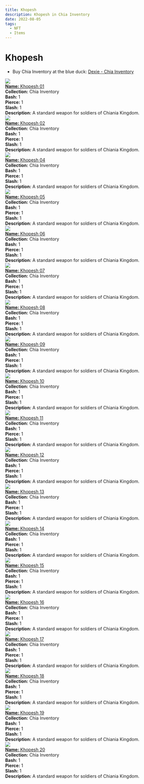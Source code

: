```yaml
---
title: Khopesh
description: Khopesh in Chia Inventory
date: 2022-08-05
tags:
  - NFT
  - Items
---
```


# Khopesh

- Buy Chia Inventory at the blue duck: [Dexie - Chia Inventory](https://dexie.space/offers/col16fpva26fhdjp2echs3cr7c30gzl7qe67hu9grtsjcqldz354asjsyzp6wx/xch)

<div class="item_thumbnail_detail">
<img src="https://djgsyqpanctscxxhtp6klqckmlygdclm6acdkxshk2fdphfmwy.arweave.net/Gk0sQeBopyFe55_v8pcBKYvBhiWzwBDVeR1aKN5ysts"><br/>
<div><a href="https://www.spacescan.io/xch/coin/0x60ce612a9a12a8a118d6aafb50f9063d89a00d892b982fdc5e8c2ce71ba0a444"><strong>Name:</strong> Khopesh 01</a></div>
<div><strong>Collection:</strong> Chia Inventory</div>
<div><strong>Bash:</strong> 1</div>
<div><strong>Pierce:</strong> 1</div>
<div><strong>Slash:</strong> 1</div>
<div><strong>Description:</strong> A standard weapon for soldiers of Chiania Kingdom.</div>
</div>
<div class="item_thumbnail_detail">
<img src="https://t2yf4yohb5pceiuwgxewvltej6nbyrqd6ywzqsnqzxbhn6k4.arweave.net/nrBeYc-cPX-iIiljXJaq5kT5ocRgP2LZhJsM3CdvlcA"><br/>
<div><a href="https://www.spacescan.io/xch/coin/0x467cd9fbb52ef54e7117b525e53ec448ecfc07d8968d0b96192220fff37fe1c8"><strong>Name:</strong> Khopesh 02</a></div>
<div><strong>Collection:</strong> Chia Inventory</div>
<div><strong>Bash:</strong> 1</div>
<div><strong>Pierce:</strong> 1</div>
<div><strong>Slash:</strong> 1</div>
<div><strong>Description:</strong> A standard weapon for soldiers of Chiania Kingdom.</div>
</div>
<div class="item_thumbnail_detail">
<img src="https://lb2fnvvejofhypkzclmwgnqbi35lkuzwvyfodz26qoj2tfduvu.arweave.net/WHRW1qRLinw9WRLZYzYBRvq1UzauCuHnX-oOTqZR0rY"><br/>
<div><a href="https://www.spacescan.io/xch/coin/0xaddbfd26a06cc4798545f3c8a647c1154dbb9cee8eda505a856451952f576062"><strong>Name:</strong> Khopesh 04</a></div>
<div><strong>Collection:</strong> Chia Inventory</div>
<div><strong>Bash:</strong> 1</div>
<div><strong>Pierce:</strong> 1</div>
<div><strong>Slash:</strong> 1</div>
<div><strong>Description:</strong> A standard weapon for soldiers of Chiania Kingdom.</div>
</div>
<div class="item_thumbnail_detail">
<img src="https://qquppf5nza2rkecurjwqlosvp5wk3jovmpxdqvaxxyc5l4cqvj5a.arweave.net/hCj3l63INRUQVIptBbpVf2ytpdVj7jhUF74F1fBQqno"><br/>
<div><a href="https://www.spacescan.io/xch/coin/0x6598f7eb831443abb016ccaaec434b7d62eb925919a4d72f512de97af856cdd3"><strong>Name:</strong> Khopesh 05</a></div>
<div><strong>Collection:</strong> Chia Inventory</div>
<div><strong>Bash:</strong> 1</div>
<div><strong>Pierce:</strong> 1</div>
<div><strong>Slash:</strong> 1</div>
<div><strong>Description:</strong> A standard weapon for soldiers of Chiania Kingdom.</div>
</div>
<div class="item_thumbnail_detail">
<img src="https://w45r7abvbeg4maggotfc7a3cojiscnmser7hsj7lazlf2n2wmy.arweave.net/tzsfgDUJDc_YAxnTKL4NiclEhNZIkfnkn6wZWXTdWZg"><br/>
<div><a href="https://www.spacescan.io/xch/coin/0x4572416e23fad3d9246db17fc8167565c83139a8e58b63fbb82bafc9cd076455"><strong>Name:</strong> Khopesh 06</a></div>
<div><strong>Collection:</strong> Chia Inventory</div>
<div><strong>Bash:</strong> 1</div>
<div><strong>Pierce:</strong> 1</div>
<div><strong>Slash:</strong> 1</div>
<div><strong>Description:</strong> A standard weapon for soldiers of Chiania Kingdom.</div>
</div>
<div class="item_thumbnail_detail">
<img src="https://qybche44i7kjadijdkhkye7q5ktkpwozgegxcholvegfuix2xu.arweave.net/hgIjk5x_H1JANCRqOrBPw6qan2dkxDXEdy6kMWiL6vY"><br/>
<div><a href="https://www.spacescan.io/xch/coin/0x31b2f80a0416da528b8565e49d6afbeeaa0e24becdc46673ce4408e44880d59b"><strong>Name:</strong> Khopesh 07</a></div>
<div><strong>Collection:</strong> Chia Inventory</div>
<div><strong>Bash:</strong> 1</div>
<div><strong>Pierce:</strong> 1</div>
<div><strong>Slash:</strong> 1</div>
<div><strong>Description:</strong> A standard weapon for soldiers of Chiania Kingdom.</div>
</div>
<div class="item_thumbnail_detail">
<img src="https://bdvw2gazwm2jriypr25kzo6z6b3zzqcalzo4wo3pk3jmkrmuim.arweave.net/COttGBmzNJijD466rLvZ8HecwEBeXcs7b1b-SxUWUQ4"><br/>
<div><a href="https://www.spacescan.io/xch/coin/0x5ea5eac62356b9524eb95c7b07865990e2271029cae6e8bcbac49a0160a5de26"><strong>Name:</strong> Khopesh 08</a></div>
<div><strong>Collection:</strong> Chia Inventory</div>
<div><strong>Bash:</strong> 1</div>
<div><strong>Pierce:</strong> 1</div>
<div><strong>Slash:</strong> 1</div>
<div><strong>Description:</strong> A standard weapon for soldiers of Chiania Kingdom.</div>
</div>
<div class="item_thumbnail_detail">
<img src="https://5vkzjihec5aiu2kxpcyhswo6zk6yuyjrtvig6byj3a22pwhx.arweave.net/7VWUoOQXQIppV3iw_eVneyr2KYT-GdUG8HCdg1p9j3Q"><br/>
<div><a href="https://www.spacescan.io/xch/coin/0xa67b596d0d95866ae4d2fe1deb9353724bf5e2e4005eb5a68a7ee654fd5d3028"><strong>Name:</strong> Khopesh 09</a></div>
<div><strong>Collection:</strong> Chia Inventory</div>
<div><strong>Bash:</strong> 1</div>
<div><strong>Pierce:</strong> 1</div>
<div><strong>Slash:</strong> 1</div>
<div><strong>Description:</strong> A standard weapon for soldiers of Chiania Kingdom.</div>
</div>
<div class="item_thumbnail_detail">
<img src="https://agafsbdlpiffcfo2e25qpmzj4cyqv53zd3hhdzzcbqruxsbwqq.arweave.net/AY_BZBGt6ClEV2ia7B7Mp4LEK93keznHnIgwjS8g2hI"><br/>
<div><a href="https://www.spacescan.io/xch/coin/0x94b51f18fe216511488c9d6082450b7a24fdb3fd21b69427649d961ba5fc6227"><strong>Name:</strong> Khopesh 10</a></div>
<div><strong>Collection:</strong> Chia Inventory</div>
<div><strong>Bash:</strong> 1</div>
<div><strong>Pierce:</strong> 1</div>
<div><strong>Slash:</strong> 1</div>
<div><strong>Description:</strong> A standard weapon for soldiers of Chiania Kingdom.</div>
</div>
<div class="item_thumbnail_detail">
<img src="https://qapfyv2xcedfwmmjo36tn2huxcspdcni4rs6hl7fmv5yceij.arweave.net/gB5cV1cRB_lsxiXb9Nuj0uKTx-iajkZeOv5WV7gREJ4"><br/>
<div><a href="https://www.spacescan.io/xch/coin/0x0d6f327a3cabab3f837100239324e72e86c12ce4adfbb34e4839153c75117c4e"><strong>Name:</strong> Khopesh 11</a></div>
<div><strong>Collection:</strong> Chia Inventory</div>
<div><strong>Bash:</strong> 1</div>
<div><strong>Pierce:</strong> 1</div>
<div><strong>Slash:</strong> 1</div>
<div><strong>Description:</strong> A standard weapon for soldiers of Chiania Kingdom.</div>
</div>
<div class="item_thumbnail_detail">
<img src="https://vrcelxpzmcxkskigpbbj4qavhkgavm5aija24ydzjhyyle2cei.arweave.net/rERF3flgrqk_pBnhCnkAVOowKs6BCQa5geUnxhZNCIo"><br/>
<div><a href="https://www.spacescan.io/xch/coin/0x3de831f797094a796ac24dd7df5b9ca176da1871540fc5dfb2182624e9b5182f"><strong>Name:</strong> Khopesh 12</a></div>
<div><strong>Collection:</strong> Chia Inventory</div>
<div><strong>Bash:</strong> 1</div>
<div><strong>Pierce:</strong> 1</div>
<div><strong>Slash:</strong> 1</div>
<div><strong>Description:</strong> A standard weapon for soldiers of Chiania Kingdom.</div>
</div>
<div class="item_thumbnail_detail">
<img src="https://i3cz4gujbvj3wxcyq4x6wyzbd3oajxhez2xio6hdo6wcem6lvlwq.arweave.net/RsWeGokNU7tcWIcv62MhHtwE3OTOrod443esIjPLqu0"><br/>
<div><a href="https://www.spacescan.io/xch/coin/0xc4c67e4f16578b1096cc93a0160bfce49b130982ef735837485091d93641da83"><strong>Name:</strong> Khopesh 13</a></div>
<div><strong>Collection:</strong> Chia Inventory</div>
<div><strong>Bash:</strong> 1</div>
<div><strong>Pierce:</strong> 1</div>
<div><strong>Slash:</strong> 1</div>
<div><strong>Description:</strong> A standard weapon for soldiers of Chiania Kingdom.</div>
</div>
<div class="item_thumbnail_detail">
<img src="https://c4uauoq3tomj2mtw3nadltrfptbszyqwveuesg7o434oe6bm.arweave.net/FygKOh_ubmJ0ydttANc4lfMMs4hapKEkb7-u_b44ngs"><br/>
<div><a href="https://www.spacescan.io/xch/coin/0xbf686978bae3c78d9f5a62279371bc3eee8d7ac03265be3566f97191e5847149"><strong>Name:</strong> Khopesh 14</a></div>
<div><strong>Collection:</strong> Chia Inventory</div>
<div><strong>Bash:</strong> 1</div>
<div><strong>Pierce:</strong> 1</div>
<div><strong>Slash:</strong> 1</div>
<div><strong>Description:</strong> A standard weapon for soldiers of Chiania Kingdom.</div>
</div>
<div class="item_thumbnail_detail">
<img src="https://yfwqvcabfymqgrr463l52qheo6qsdwkw4r5wsdyg6cqja7q5.arweave.net/_wW0KiAEuGQNGPPbX3UDkd6Eh2Vbke2kPBvCgkH-4dA"><br/>
<div><a href="https://www.spacescan.io/xch/coin/0xaa9cdcae124d9b5d44a0e545e8b0ee344110049b569a1ab50a313f2a6e82128a"><strong>Name:</strong> Khopesh 15</a></div>
<div><strong>Collection:</strong> Chia Inventory</div>
<div><strong>Bash:</strong> 1</div>
<div><strong>Pierce:</strong> 1</div>
<div><strong>Slash:</strong> 1</div>
<div><strong>Description:</strong> A standard weapon for soldiers of Chiania Kingdom.</div>
</div>
<div class="item_thumbnail_detail">
<img src="https://shpljfckbb6mytlebpesxldn5kcee63xfemtyjj624yydm5k.arweave.net/kd60lEoIfMxNZ-AvJK6xt6oRCe3cpGTwlPt_cxgbOq4"><br/>
<div><a href="https://www.spacescan.io/xch/coin/0x5bbe6db0e064bf5e1a510c4da950c13eba05bb4ce9656680e7ee81705f03e2a8"><strong>Name:</strong> Khopesh 16</a></div>
<div><strong>Collection:</strong> Chia Inventory</div>
<div><strong>Bash:</strong> 1</div>
<div><strong>Pierce:</strong> 1</div>
<div><strong>Slash:</strong> 1</div>
<div><strong>Description:</strong> A standard weapon for soldiers of Chiania Kingdom.</div>
</div>
<div class="item_thumbnail_detail">
<img src="https://2a3kgeu55j3cbkbxngqxjxjvfxsl3gtlw6bkioey5yzgziw7yq.arweave.net/0DajEp3q_diCoN2mhdN01LeS9mmu3gqQ4mO4ybKLfxE"><br/>
<div><a href="https://www.spacescan.io/xch/coin/0x43b5b94961b8af8e759766051e219ef85cae8db9c40e36e8ff8b8645611d6cf0"><strong>Name:</strong> Khopesh 17</a></div>
<div><strong>Collection:</strong> Chia Inventory</div>
<div><strong>Bash:</strong> 1</div>
<div><strong>Pierce:</strong> 1</div>
<div><strong>Slash:</strong> 1</div>
<div><strong>Description:</strong> A standard weapon for soldiers of Chiania Kingdom.</div>
</div>
<div class="item_thumbnail_detail">
<img src="https://kppvkurubfjlx6o6qql4zpmmbqjriqaa2uhnvt6cmestbwkb3e.arweave.net/U99VUjQJUrv53oQXzL2MDBMU-QADVDtrPwmElMNlB2U"><br/>
<div><a href="https://www.spacescan.io/xch/coin/0x1817cded2864d3f1061f165baa098982ebb82c021fa86df730cd5a9afb817280"><strong>Name:</strong> Khopesh 18</a></div>
<div><strong>Collection:</strong> Chia Inventory</div>
<div><strong>Bash:</strong> 1</div>
<div><strong>Pierce:</strong> 1</div>
<div><strong>Slash:</strong> 1</div>
<div><strong>Description:</strong> A standard weapon for soldiers of Chiania Kingdom.</div>
</div>
<div class="item_thumbnail_detail">
<img src="https://hfdey3m7clloucryn2jxht33ut6ujysqtafpjdmft34jhlxgam.arweave.net/OUZMbZ8S1uoKOG6Tc897pP1E_4lCYCvSNhZ74k67mA8"><br/>
<div><a href="https://www.spacescan.io/xch/coin/0x77eeb07b025eb3a8fd8328067d27bb627b68a0f16b1d6d751283d1dc952246f6"><strong>Name:</strong> Khopesh 19</a></div>
<div><strong>Collection:</strong> Chia Inventory</div>
<div><strong>Bash:</strong> 1</div>
<div><strong>Pierce:</strong> 1</div>
<div><strong>Slash:</strong> 1</div>
<div><strong>Description:</strong> A standard weapon for soldiers of Chiania Kingdom.</div>
</div>
<div class="item_thumbnail_detail">
<img src="https://qzdlypw6klqlorogiy64yyfjg2lfou264giu3yc2nqovxegcla.arweave.net/hka8Pt5S4LdFxkY9_zGCpNpZXU17hkU3gWmwdW5DCWI"><br/>
<div><a href="https://www.spacescan.io/xch/coin/0xc461aa3c6989781ff03882715e76a583725c6b8a89f3d8d7383a636d02bd2347"><strong>Name:</strong> Khopesh 20</a></div>
<div><strong>Collection:</strong> Chia Inventory</div>
<div><strong>Bash:</strong> 1</div>
<div><strong>Pierce:</strong> 1</div>
<div><strong>Slash:</strong> 1</div>
<div><strong>Description:</strong> A standard weapon for soldiers of Chiania Kingdom.</div>
</div>

